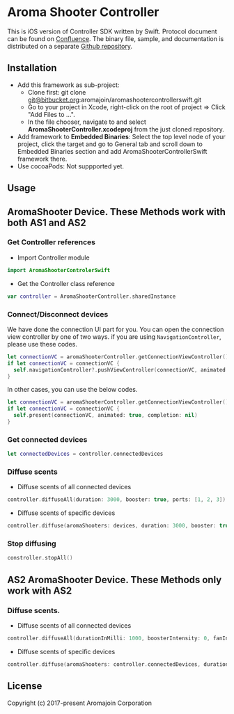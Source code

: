 # Aroma Shooter Controller

This is iOS version of Controller SDK written by Swift. 
Protocol document can be found on [Confluence](https://aromashooter.atlassian.net/wiki/spaces/AJ/pages/14254163/Bluetooth+BLE+Protocol).
The binary file, sample, and documentation is distributed on a separate [Github repository](https://github.com/aromajoin/controller-sdk-ios).

## Installation  
* Add this framework as sub-project: 
    - Clone first: git clone git@bitbucket.org:aromajoin/aromashootercontrollerswift.git  
    - Go to your project in Xcode, right-click on the root of project => Click "Add Files to ...".
    - In the file chooser, navigate to and select **AromaShooterController.xcodeproj** from the just cloned repository.
* Add framework to **Embedded Binaries**: Select the top level node of your project, click the target and go to General tab and scroll down to Embedded Binaries section and add AromaShooterControllerSwift framework there.
* Use cocoaPods: Not suppported yet.  
 
 ## Usage
 
 ## AromaShooter Device. These Methods work with both AS1 and AS2
 
 ### Get Controller references
 * Import Controller module
 ```swift
 import AromaShooterControlerSwift
 ```
 * Get the Controller class reference
 ```swift
 var controller = AromaShooterController.sharedInstance
 ```
 
 ### Connect/Disconnect devices  
 We have done the connection UI part for you. You can open the connection view controller by one of two ways.
 if you are using `NavigationController`, please use these codes.
 ```swift
 let connectionVC = aromaShooterController.getConnectionViewController()
 if let connectionVC = connectionVC {
   self.navigationController?.pushViewController(connectionVC, animated: true)
 }
 ```
 In other cases, you can use the below codes.
 ```swift
 let connectionVC = aromaShooterController.getConnectionViewController()
 if let connectionVC = connectionVC {
   self.present(connectionVC, animated: true, completion: nil)
 }
 ```

 ### Get connected devices
 ```swift
 let connectedDevices = controller.connectedDevices
 ```  
 ### Diffuse scents
 * Diffuse scents of all connected devices  
 ```swift
 controller.diffuseAll(duration: 3000, booster: true, ports: [1, 2, 3])
 ```  
 * Diffuse scents of specific devices  
 ```swift
 controller.diffuse(aromaShooters: devices, duration: 3000, booster: true, port: [1, 2, 3])
 ```  
 
 ### Stop diffusing
 ```swift
 constroller.stopAll()
 ```
 
 ## AS2 AromaShooter Device. These Methods only work with AS2
 
 ### Diffuse scents. 
 * Diffuse scents of all connected devices  
 ```swift
 controller.diffuseAll(durationInMilli: 1000, boosterIntensity: 0, fanIntensity: 50, ports: [CartridgePort(number: 3, intensityPercent: 100)])
 ```  
 * Diffuse scents of specific devices  
 ```swift
 controller.diffuse(aromaShooters: controller.connectedDevices, durationInMilli: 1000, boosterIntensity: 0, fanIntensity: 0, ports: [CartridgePort(number: 3, intensityPercent: 100)])
 ```  
 
 ## License
 Copyright (c) 2017-present Aromajoin Corporation

